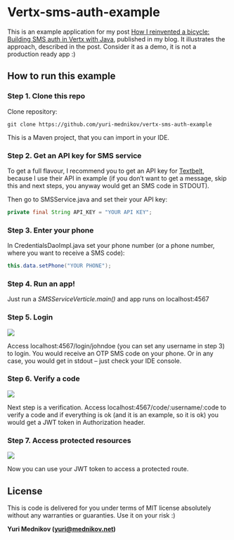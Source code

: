 # Vertx-sms-auth-example

This is an example application for my post [How I reinvented a bicycle: Building SMS auth in Vertx with Java](http://www.mednikov.net/case-studies/how-i-reinvented-a-wheel-building-sms-auth-in-vertx-with-java/?preview=true&_thumbnail_id=62), published in my blog. It illustrates the approach, described in the post. Consider it as a demo, it is not a production ready app :)

## How to run this example

### Step 1. Clone this repo

Clone repository:

```
git clone https://github.com/yuri-mednikov/vertx-sms-auth-example
```

This is a Maven project, that you can import in your IDE.

### Step 2. Get an API key for SMS service

To get a full flavour, I recommend you to get an API key for [Textbelt](https://textbelt.com), because I use their API in example (if you don’t want to get a message, skip this and next steps, you anyway would get an SMS code in STDOUT).

Then go to SMSService.java and set their your API key:

```java
private final String API_KEY = "YOUR API KEY";
```

### Step 3. Enter your phone

In CredentialsDaoImpl.java set your phone number (or a phone number, where you want to receive a SMS code):

```java
this.data.setPhone("YOUR PHONE");
```

### Step 4. Run an app!

Just run a _SMSServiceVerticle.main()_ and app runs on localhost:4567

### Step 5. Login

![](http://www.mednikov.net/wp-content/uploads/2019/01/cs_vertx_smsauth_step1.png)

Access localhost:4567/login/johndoe (you can set any username in step 3) to login. You would receive an OTP SMS code on your phone. Or in any case, you would get in stdout – just check your IDE console.

### Step 6. Verify a code

![](http://www.mednikov.net/wp-content/uploads/2019/01/cs_vertx_smsauth_step2.png)

Next step is a verification. Access localhost:4567/code/:username/:code to verify a code and if everything is ok (and it is an example, so it is ok) you would get a JWT token in Authorization header.

### Step 7. Access protected resources

![](http://www.mednikov.net/wp-content/uploads/2019/01/cs_vertx_smsauth_step3.png)

Now you can use your JWT token to access a protected route.

## License

This is code is delivered for you under terms of MIT license absolutely without any warranties or guaranties. Use it on your risk :)


__Yuri Mednikov (yuri@mednikov.net)__